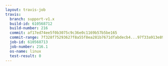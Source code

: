 ```yaml
---
layout: travis-job
travis:
  branch: support-v1.x
  build-id: 610568712
  build-number: 216
  commit: af17ed74ee5f0b3075c9c36e0c1169b57b5be165
  commit-range: 7f328f75293627f8a55f8ea281b7671dfabdecb4...97f33a913e89ca72546b83f7eccbc9825d854737
  job-id: 610568713
  job-number: 216.1
  os-name: linux
  test-result: 0
---
```


